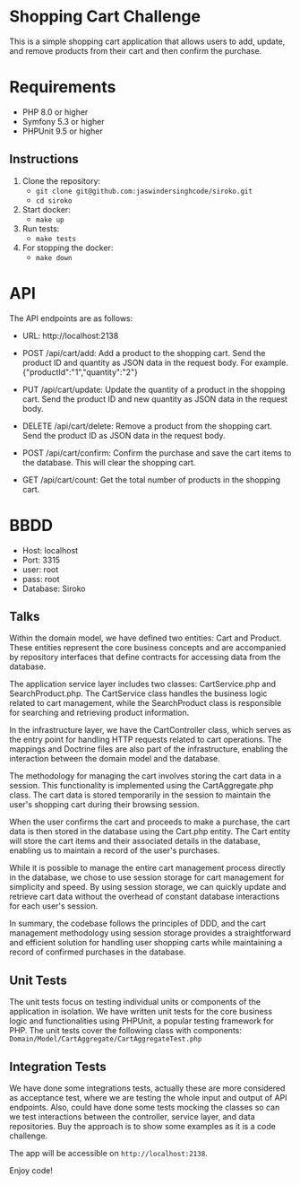 # Shopping Cart Challenge

This is a simple shopping cart application that allows users to add, update, and remove products from their cart and then confirm the purchase.

# Requirements
- PHP 8.0 or higher
- Symfony 5.3 or higher
- PHPUnit 9.5 or higher

## Instructions

1. Clone the repository:
   * `git clone git@github.com:jaswindersinghcode/siroko.git`
   * `cd siroko`
2. Start docker:
   * `make up`
3. Run tests:
   * `make tests`
4. For stopping the docker: 
    * `make down` 

# API
The API endpoints are as follows:

- URL: http://localhost:2138

* POST /api/cart/add: Add a product to the shopping cart. Send the product ID and quantity as JSON data in the request body. For example. {"productId":"1","quantity":"2"}

* PUT /api/cart/update: Update the quantity of a product in the shopping cart. Send the product ID and new quantity as JSON data in the request body.

* DELETE /api/cart/delete: Remove a product from the shopping cart. Send the product ID as JSON data in the request body.

* POST /api/cart/confirm: Confirm the purchase and save the cart items to the database. This will clear the shopping cart.

* GET /api/cart/count: Get the total number of products in the shopping cart.

# BBDD
 * Host: localhost
 * Port: 3315
 * user: root
 * pass: root
 * Database: Siroko

## Talks
Within the domain model, we have defined two entities: Cart and Product. These entities represent the core business concepts and are accompanied by repository interfaces that define contracts for accessing data from the database.

The application service layer includes two classes: CartService.php and SearchProduct.php. The CartService class handles the business logic related to cart management, while the SearchProduct class is responsible for searching and retrieving product information.

In the infrastructure layer, we have the CartController class, which serves as the entry point for handling HTTP requests related to cart operations. The mappings and Doctrine files are also part of the infrastructure, enabling the interaction between the domain model and the database.

The methodology for managing the cart involves storing the cart data in a session. This functionality is implemented using the CartAggregate.php class. The cart data is stored temporarily in the session to maintain the user's shopping cart during their browsing session.

When the user confirms the cart and proceeds to make a purchase, the cart data is then stored in the database using the Cart.php entity. The Cart entity will store the cart items and their associated details in the database, enabling us to maintain a record of the user's purchases.

While it is possible to manage the entire cart management process directly in the database, we chose to use session storage for cart management for simplicity and speed. By using session storage, we can quickly update and retrieve cart data without the overhead of constant database interactions for each user's session.

In summary, the codebase follows the principles of DDD, and the cart management methodology using session storage provides a straightforward and efficient solution for handling user shopping carts while maintaining a record of confirmed purchases in the database.
## Unit Tests
The unit tests focus on testing individual units or components of the application in isolation. 
We have written unit tests for the core business logic and functionalities using PHPUnit, a popular testing framework for PHP.
The unit tests cover the following class with components:
`Domain/Model/CartAggregate/CartAggregateTest.php`

## Integration Tests
We have done some integrations tests, actually these are more considered as acceptance test, where we are testing the whole input and output of API endpoints.
Also, could have done some tests mocking the classes so can we test interactions between the controller, service layer, and data repositories.
Buy the approach is to show some examples as it is a code challenge.

The app will be accessible on `http://localhost:2138`.

Enjoy code!
